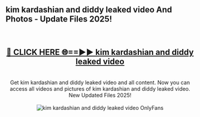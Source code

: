 <h2>kim kardashian and diddy leaked video And Photos - Update Files 2025!</h2>
<br>
<div align="center">
<h2><a href="https://linkcuts.com/hfmhzwbr" rel="nofollow">🔴 CLICK HERE 🌐==►► kim kardashian and diddy leaked video</a></h2>
<br>
Get kim kardashian and diddy leaked video and all content. Now you can access all videos and pictures of kim kardashian and diddy leaked video. New Updated Files 2025!
<br>
<br>
<a href="https://linkcuts.com/hfmhzwbr" rel="nofollow" data-target="animated-image.originalLink"><img src="https://i.ibb.co.com/WyWwxjT/player-gif2.gif" alt="kim kardashian and diddy leaked video OnlyFans" style="max-width: 100%; display: inline-block;" data-target="animated-image.originalImage"></a>
</div>
<br>